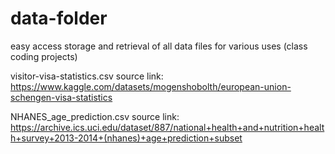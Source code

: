 # data-folder
easy access storage and retrieval of all data files for various uses (class coding projects)


visitor-visa-statistics.csv 
source link: https://www.kaggle.com/datasets/mogenshobolth/european-union-schengen-visa-statistics 

NHANES_age_prediction.csv 
source link: https://archive.ics.uci.edu/dataset/887/national+health+and+nutrition+health+survey+2013-2014+(nhanes)+age+prediction+subset 
